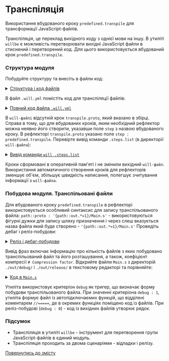 # Транспіляція

Використання вбудованого кроку `predefined.transpile` для трансформації JavaScript-файлів.  

Транспіляція, це переклад вихідного коду з однієї мови на іншу. В утиліті `willbe` є можливість перетворювати вихідні JavaScript файли в стиснений і перетворений код. Для цього використовується вбудований крок `predefined.transpile`.  

### Структура модуля  

Побудуйте структуру та внесіть в файли код:  

<details>
  <summary><u>Структура і код файлів</u></summary>
<p>Структура файлів</p>

```
transpile
    ├── proto
    │     ├── -Excluded.js
    │     ├── File1.debug.js
    │     ├── File1.release.js
    │     ├── File2.debug.js
    │     ├── File2.release.js
    │     └── File.experiment.js
    └── .will.yml

```

<p>Код <code>-Excluded.js</code></p>

```yaml
console.log( '-Excluded.js' );

```

<p>Код <code>File1.debug.js</code></p>

```yaml
console.log( 'File1.debug.js' );

```

<p>Код <code>File1.release.js</code></p>

```yaml
console.log( 'File1.release.js' );

```

<p>Код <code>File1.debug.js</code></p>

```yaml
console.log( 'File2.debug.js' );

```

<p>Код <code>File1.release.js</code></p>

```yaml
console.log( 'File2.release.js' );

```

<p>Код <code>File1.experiment.js</code></p>

```yaml
console.log( 'File2.experiment.js' );

```

</details>

В файл `.will.yml` помістіть код для транспіляції файлів:  

<details>
  <summary><u>Повний код файла <code>.will.yml</code></u></summary>

```yaml
about :
    name : transpile
    description : "To transpile js-files"
    version : 0.0.1

path :

  proto : './proto'
  in : '.'
  out : 'out'
  out.debug:
    path : './out/debug'
    criterion :
      debug : 1
  out.release:
    path : './out/release'
    criterion :
      debug : 0

reflector :

  transpile.proto :
    inherit : predefined.*
    step : predefined.transpile
    criterion :
      debug : [ 0, 1 ]
    filePath :
      path::proto : '{path::out.*=1}/Main.s'

build :

  transpile.proto :
    criterion :
      debug : [ 0,1 ]
    steps :
      - transpile.proto*=1

```

</details>

В `will-файлі` відсутній крок `transpile.proto`, який вказано в збірці. Справа в тому, що для вбудованих кроків, яким необхідний рефлектор можна неявно його створити, указавши поле `step` з назвою вбудованого кроку. В рефлекторі `transpile.proto` указано поле `step : predefined.transpile`. Перевірте вивід команди `.steps.list` (в директорії `will-файла`):  

<details>
  <summary><u>Вивід команди <code>will .steps.list</code></u></summary>

```
[user@user ~]$ will .steps.list
...
step::transpile.proto.
  criterion :
    debug : 0
  opts :
    reflector : reflector::transpile.proto*
  inherit :
    predefined.transpile

step::transpile.proto.debug
  criterion :
    debug : 1
  opts :
    reflector : reflector::transpile.proto*
  inherit :
    predefined.transpile

```

</details>

Кроки сформовані в оперативній пам'яті і не змінили вихідний `will-файл`. Використання автоматичного створення кроків для рефлекторів зменшує об'єм, збільшує швидкість написання, полегшує зчитування інформації з `will-файла`.   

### Побудова модуля. Транспільовані файли
Для вбудованого кроку `predefined.transpile` в рефлекторі використовується особливий синтаксис для запису транспільованого файла: `path::proto : '{path::out.*=1}/Main.s'` - використовуються фігурні дужки для запису шляху призначення і через слеш вказується назва файла який буде створено - `'{path::out.*=1}/Main.s'`
Проведіть дебаг і реліз-побудови:  

<details>
  <summary><u>Реліз і дебаг-побудови</u></summary>
<p>Вивід команди <code>will .build transpile.proto.</code></p>

```
[user@user ~]$ will .build transpile.proto.
...
  Building transpile.proto.
   # Transpiled 2 file(s) to /path_to_file/out/release/Main.s in 0.167s
   # Compression factor : 198.0 b / 107.0 b / 66.0 b
  Built transpile.proto. in 3.205s

```

<p>Структура файлів після реліз-побудови</p>

```
transpile
    ├── out
    │    └── release
    │           └── Main.s
    ├── proto
    │     ├── -Excluded.js
    │     ├── File1.debug.js
    │     ├── File1.release.js
    │     ├── File2.debug.js
    │     ├── File2.release.js
    │     └── File.experiment.js
    └── .will.yml

```

<p>Вивід команди <code>will .build transpile.proto.debug</code></p>

```
[user@user ~]$ will .build transpile.proto.debug
...
  Building transpile.proto.debug
   # Transpiled 3 file(s) to /path_to_file/out/debug/Main.s in 0.120s
   # Compression factor : 295.0 b / 295.0 b / 100.0 b
  Built transpile.proto.debug in 3.296s

```

<p>Структура файлів після дебаг-побудови</p>

```
transpile
    ├── out
    │    ├── debug
    │    │     └── Main.s
    │    └── release
    │           └── Main.s
    ├── proto
    │     ├── -Excluded.js
    │     ├── File1.debug.js
    │     ├── File1.release.js
    │     ├── File2.debug.js
    │     ├── File2.release.js
    │     └── File.experiment.js
    └── .will.yml

```

</details>

Вивід фраз включає інформацію про кількість файлів з яких побудовано транспільований файл та його розташування, а також, коефіцієнт компресії `# Compression factor`.
Відкрийте файли `Main.s` з директорій `./out/debug/` i `./out/release/` в текстовому редакторі та порівняйте:  

<details>
  <summary><u>Код в <code>Main.s</code></u></summary>
<p><code>Main.s</code> в <code>./out/debug/</code></p>

```js
// ======================================
( function() {
console.log( 'File.experiment.js' );

})();
// ======================================
( function() {
console.log( 'File1.debug.js' );

})();
// ======================================
( function() {
console.log( 'File2.debug.js' );

})();

```    

<p><code>Main.s</code> в <code>./out/debug/</code></p>

```js
// ======================================
console.log("File1.release.js"), console.log("File2.release.js");

```

</details>

Утиліта використовує критеріон `debug` як тригер, що визначає форму побудови транспільованого файла. При значенні критеріона `debug : 1`, утиліта формує файл із автопідключаємих функцій, що відділені коментарем `//=====`, де в окремих функціях поміщено код із файлів. При реліз-побудові (`debug : 0`) - код із вихідних файлів утворює рядок.

### Підсумок  
- Транспіляція в утиліті `willbe` - інструмент для перетворення групи JavaScript-файлів в єдиний модуль.  
- Транспіляція проходить за двома сценаріями - відладки і релізу.

[Повернутись до змісту](../README.md#tutorials)
